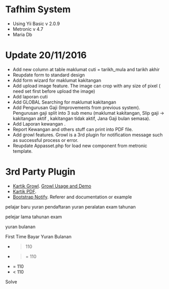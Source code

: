 Tafhim System 
===========
- Using Yii Basic v 2.0.9
- Metronic v 4.7
- Maria Db

Update 20/11/2016
=================
- Add new column at table maklumat cuti = tarikh_mula and tarikh akhir
- Reupdate form to standard design
- Add form wizard for maklumat kakitangan
- Add upload image feature. The image can crop with any size of pixel ( need set first before upload the image)
- Add laporan cuti
- Add GLOBAL Searching for maklumat kakitangan
- Add Pengurusan Gaji (Improvements from previous system). Pengurusan gaji split into 3 sub menu (maklumat kakitangan, Slip gaji -> kakitangan aktif , kakitangan tidak aktif, Jana Gaji bulan semasa). 
- Add Laporan kewangan . 
- Report Kewangan and others stuff can print into PDF file.
- Add growl features. Growl is a 3rd plugin for notification message such as successful process or error.
- Reupdate Appasset.php for load new component from metronic template.

3rd Party Plugin
========================
- [Kartik Growl](https://github.com/kartik-v/yii2-widget-growl). [Growl Usage and Demo](http://demos.krajee.com/widget-details/growl)
- [Kartik PDF](https://github.com/kartik-v/yii2-mpdf).
- [Bootstrap Notify](http://bootstrap-notify.remabledesigns.com/). Referer and documentation or example

pelajar baru
	 yuran pendaftaran
	 yuran peralatan
	 exam
	 tahunan

pelejar lama
	tahunan
	exam 

yuran bulanan



First Time Bayar Yuran Bulanan
 - >  110
 - >= 110
 - =  110
 - <  110

 Solve





 